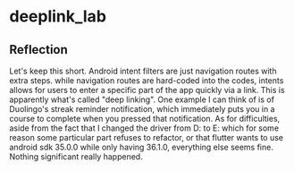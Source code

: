 # deeplink_lab
## Reflection

Let's keep this short. Android intent filters are just navigation routes with extra steps. while navigation routes are hard-coded into the codes, intents allows for users to enter a specific part of the app quickly via a link. This is apparently what's called "deep linking". One example I can think of is of Duolingo's streak reminder notification, which immediately puts you in a course to complete when you pressed that notification. As for difficulties, aside from the fact that I changed the driver from D: to E: which for some reason some particular part refuses to refactor, or that flutter wants to use android sdk 35.0.0 while only having 36.1.0, everything else seems fine. Nothing significant really happened.